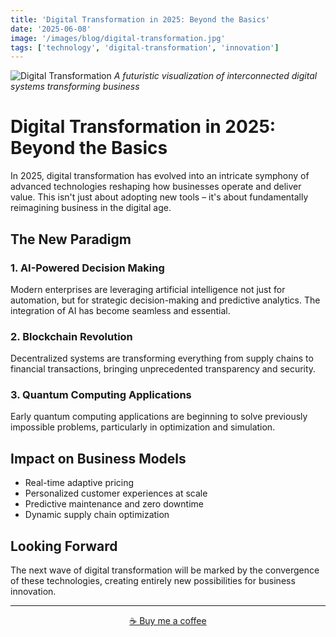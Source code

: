 ```yaml
---
title: 'Digital Transformation in 2025: Beyond the Basics'
date: '2025-06-08'
image: '/images/blog/digital-transformation.jpg'
tags: ['technology', 'digital-transformation', 'innovation']
---
```


![Digital Transformation](/images/blog/digital-transformation.jpg)
*A futuristic visualization of interconnected digital systems transforming business*

# Digital Transformation in 2025: Beyond the Basics

In 2025, digital transformation has evolved into an intricate symphony of advanced technologies reshaping how businesses operate and deliver value. This isn't just about adopting new tools – it's about fundamentally reimagining business in the digital age.

## The New Paradigm

### 1. AI-Powered Decision Making
Modern enterprises are leveraging artificial intelligence not just for automation, but for strategic decision-making and predictive analytics. The integration of AI has become seamless and essential.

### 2. Blockchain Revolution
Decentralized systems are transforming everything from supply chains to financial transactions, bringing unprecedented transparency and security.

### 3. Quantum Computing Applications
Early quantum computing applications are beginning to solve previously impossible problems, particularly in optimization and simulation.

## Impact on Business Models

- Real-time adaptive pricing
- Personalized customer experiences at scale
- Predictive maintenance and zero downtime
- Dynamic supply chain optimization

## Looking Forward

The next wave of digital transformation will be marked by the convergence of these technologies, creating entirely new possibilities for business innovation.

---

<div align="center">
<a href="https://www.buymeacoffee.com/happyvibess">☕ Buy me a coffee</a>
</div>

